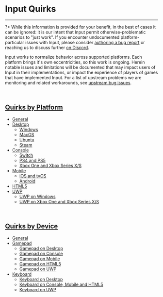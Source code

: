 # Input Quirks

---

?> While this information is provided for your benefit, in the best of cases it can be ignored: it is our intent that Input permit otherwise-problematic scenarios to "just work". If you encounter undocumented platform-particular issues with Input, please consider [authoring a bug report](https://github.com/JujuAdams/Input/issues) or reaching us to discuss further [on Discord](https://discord.gg/8krYCqr).

Input works to normalize behavior across supported platforms. Each platform brings it's own eccentricities, so this work is ongoing. Herein notable issues and limitations will be documented that may impact users of Input in their implementations, or impact the experience of players of games that have implemented Input. For a list of upstream problems we are monitoring and related workarounds, see [upstream bug issues](https://github.com/JujuAdams/Input/issues?q=is%3Aissue+label%3A%22upstream+bug+%F0%9F%92%A7%22+).

&nbsp;

## [Quirks by Platform](Platform-Quirks)
- [General](Platform-Quirks?id=general)
- [Desktop](Platform-Quirks?id=desktop)
   - [Windows](Platform-Quirks?id=windows)
   - [MacOS](Platform-Quirks?id=macos)
   - [Ubuntu](Platform-Quirks?id=ubuntu)
   - [Steam](Platform-Quirks?id=steam)
- [Console](Platform-Quirks?id=console)
   - [Switch](Platform-Quirks?id=switch)
   - [PS4 and PS5](Platform-Quirks?id=ps4-and-ps5)
   - [Xbox One and Xbox Series X/S](Platform-Quirks?id=xbox-one-and-xbox-series-xs)
- [Mobile](Platform-Quirks?id=mobile)
   - [iOS and tvOS](Platform-Quirks?id=ios-and-tvos)
   - [Android](Platform-Quirks?id=android)
- [HTML5](Platform-Quirks?id=html5)
- [UWP](Platform-Quirks?id=uwp)
   - [UWP on Windows](Platform-Quirks?id=uwp-on-xbox-one-and-xbox-series-xs)
   - [UWP on Xbox One and Xbox Series X/S](Platform-Quirks?id=uwp-on-xbox-one-and-xbox-series-xs)

&nbsp;

## [Quirks by Device](Device-Quirks)
- [General](Device-Quirks?id=general)
- [Gamepad](Device-Quirks?id=gamepad)
   - [Gamepad on Desktop](Device-Quirks?id=gamepad-on-desktop)
   - [Gamepad on Console](Device-Quirks?id=gamepad-on-console)
   - [Gamepad on Mobile](Device-Quirks?id=gamepad-on-mobile)
   - [Gamepad on HTML5](Device-Quirks?id=gamepad-on-html5)
   - [Gamepad on UWP](Device-Quirks?id=gamepad-on-uwp)
- [Keyboard](Device-Quirks?id=keyboard)
   - [Keyboard on Desktop](Device-Quirks?id=keyboard-on-desktop)
   - [Keyboard on Console, Mobile and HTML5](Device-Quirks?id=keyboard-on-console-mobile-and-html5)
   - [Keyboard on UWP](Device-Quirks?id=keyboard-on-uwp)
